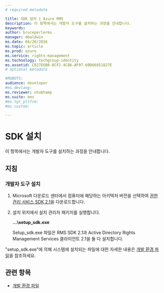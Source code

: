 ```yaml
---
# required metadata

title: SDK 설치 | Azure RMS
description: 이 항목에서는 개발자 도구를 설치하는 과정을 안내합니다.
keywords:
author: bruceperlerms
manager: mbaldwin
ms.date: 04/28/2016
ms.topic: article
ms.prod: azure
ms.service: rights-management
ms.technology: techgroup-identity
ms.assetid: C827E6B8-8CF2-4C86-AF97-60D66851827E
# optional metadata

#ROBOTS:
audience: developer
#ms.devlang:
ms.reviewer: shubhamp
ms.suite: ems
#ms.tgt_pltfrm:
#ms.custom:

---
```


# SDK 설치

이 항목에서는 개발자 도구를 설치하는 과정을 안내합니다.

## 지침

### 개발자 도구 설치

1.  Microsoft 다운로드 센터에서 컴퓨터에 해당하는 아키텍처 버전을 선택하여 [권한 관리 서비스 SDK 2.1](http://www.microsoft.com/en-us/download/details.aspx?id=38397)을 다운로드합니다.
2.  설치 위치에서 설치 관리자 패키지를 실행합니다.

    **...\\setup\_sdk.exe**

    Setup\_sdk.exe 파일은 RMS SDK 2.1과 Active Directory Rights Management Services 클라이언트 2.1을 둘 다 설치합니다.

"setup\_sdk.exe"에 의해 시스템에 설치되는 파일에 대한 자세한 내용은 [개발 환경 파일](sdk-elements.md)을 참조하세요.

## 관련 항목

* [개발 환경 파일](sdk-elements.md)
 

 


<!--HONumber=Jun16_HO2-->


